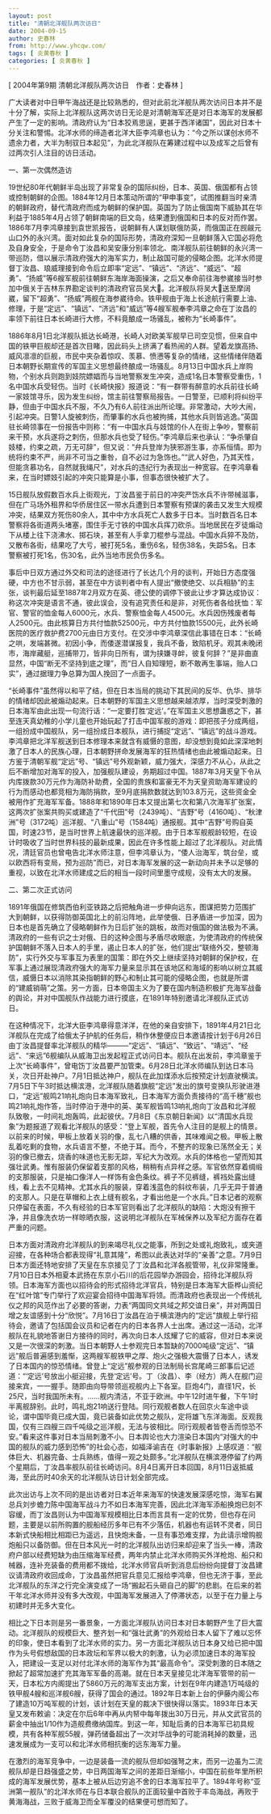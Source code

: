 ```yaml
---
layout: post
title: "清朝北洋舰队两次访日"
date: 2004-09-15
author: 史春林
from: http://www.yhcqw.com/
tags: [ 炎黄春秋 ]
categories: [ 炎黄春秋 ]
---
```



[ 2004年第9期 清朝北洋舰队两次访日　作者：史春林 ]


广大读者对中日甲午海战还是比较熟悉的，但对此前北洋舰队两次访问日本并不是十分了解，实际上北洋舰队这两次访日无论是对清朝海军还是对日本海军的发展都产生了一定的影响。清政府认为“日本狡焉思逞，更甚于西洋诸国”，因此对日本十分关注和警惕。北洋水师的缔造者北洋大臣李鸿章也认为：“今之所以谋创水师不遗余力者，大半为制驭日本起见”，为此北洋舰队在筹建过程中以及成军之后曾有过两次引人注目的访日活动。

一、第一次偶然造访


19世纪80年代朝鲜半岛出现了非常复杂的国际纠纷，日本、英国、俄国都有占领或控制朝鲜的企图。1884年12月日本策动所谓的“甲申事变”，试图推翻当时亲清的朝鲜政府，替代清政府而成为朝鲜的保护国。英国为了防止俄国南下威胁其在华利益于1885年4月占领了朝鲜南端的巨文岛，结果遭到俄国和日本的反对而作罢。1886年7月李鸿章接到袁世凯报告，说朝鲜有人谋划联俄防英，而俄国正在觊觎元山口外的永兴湾。面对如此复杂的国际形势，清政府深知一旦朝鲜落入它国必将危及自身安全，于是命令丁汝昌和吴安康分别率领北、南洋舰队前往朝鲜的永兴湾一带巡防，借以展示清政府强大的海军实力，制止敌国可能的侵略企图。北洋水师提督丁汝昌、琅威理接到命令后立即率“定远”、“镇远”、“济远”、“威远”、“超勇”、“扬威”等6艘军舰前往朝鲜东海岸海面操演，之后又奉命前往海参崴接当时参加中俄关于吉林东界勘定谈判的清政府官员吴大。北洋舰队将吴大送至摩阔崴，留下“超勇”、“扬威”两舰在海参崴待命。铁甲舰由于海上长途航行需要上油、修理，于是“定远”、“镇远”、“济远”和“威远”等4艘军舰奉李鸿章之命在丁汝昌的率领下前往日本长崎进行大修，不料竟酿成一场骚乱，被称为“长崎事件”。


1886年8月1日北洋舰队抵达长崎港，长崎人对欧美军舰早已司空见惯，但来自中国的铁甲巨舰却还是首次目睹，因此码头上挤满了看热闹的人群。望着龙旗高扬、威风凛凛的巨舰，市民中夹杂着惊叹、羡慕、愤懑等复杂的情绪，这些情绪伴随着日本朝野长期宣传的军国主义思想最终酿成一场骚乱。8月13日中国水兵上岸购物，个别水兵则跑到妓院嫖娼而与当地警察发生冲突，造成1名日本警察受重伤，1名中国水兵受轻伤。当时《长崎快报》报道说：“有一群带有醉意的水兵前往长崎一家妓馆寻乐，因为发生纠纷，馆主前往警察局报告。一日警至，已顺利将纠纷平静，但由于中国水兵不服，不久乃有6人前往派出所论理。非常激动，大吵大闹，引起冲突。日警1人旋被刺伤，而肇事的水兵也被拘捕，其他水兵则皆逃逸。”英国驻长崎领事在一份报告中则称：“有一中国水兵与妓馆的仆人在街上争吵，警察前来干预，水兵遂将之刺伤，但那水兵也受了轻伤。”李鸿章后来也承认：“争杀肇自妓楼，约束之疏，万无可辞”，但又说：“弁兵登岸为狭邪游生事，亦系恒情。即为统将约束不严，尚非不可当之重咎，自不必过为急饰也。”“武人好色，乃其天性，但能贪慕功名，自然就我绳尺”，对水兵的违纪行为表现出一种宽容。在李鸿章看来，在当时嫖妓引起的冲突只能算是小事，但事态很快被扩大了。


15日舰队放假数百水兵上街观光，丁汝昌鉴于前日的冲突严饬水兵不许带械滋事，但在广马场外租界和华侨居住区一带水兵遭到日本警察有预谋的袭击又发生大规模冲突，结果双方死伤80余人，其中中方水兵死亡人数多于日本。当时数百名日本警察将各街道两头堵塞，围住手无寸铁的中国水兵挥刀砍杀。当地居民在歹徒煽动下从楼上往下浇沸水、掷石块，甚至有人手拿刀棍参与混战。中国水兵猝不及防，又散布各街，结果吃了大亏，被打死5名，重伤6名，轻伤38名，失踪5名。日本警察被打死1名，伤30名，此外当地市民负伤多名。


事后中日双方通过外交和司法的途径进行了长达几个月的谈判，开始日方态度强硬，中方也不甘示弱，甚至在中方谈判者中有人提出“撤使绝交、以兵相胁”的主张，谈判最后延至1887年2月双方在英、德公使的调停下彼此让步才算达成协议：称这次冲突是语言不通，彼此误会，没有追究责任和是非，对死伤者各给抚恤：军官、警官的恤金每人6000元，水兵、警察恤金每人4500元。水兵因伤残废者每人2500元。由此核算日方共付恤款52500元，中方共付恤款15500元，此外长崎医院的医疗救护费2700元由日方支付。在交涉中李鸿章深信此事错在日本：“长崎之哄，发端甚微。初因小争，而倭遂潜谋报复，我兵不备，致陷机牙。观其未晚闭市，海岸藏艇，巡捕带刀，皆非向日所有，谓为挟嫌寻衅，彼复何辞？”是非曲直显然，中国“断无不坚持到底之理”，而“日人自知理短，断不敢再生事端，贻人口实”，通过据理力争总算为国人挽回了一点面子。


“长崎事件”虽然得以和平了结，但在日本当局的挑动下其民间的反华、仇华、排华的情绪却因此被煽动起来。日本朝野的军国主义思想越来越浓厚，当时深受刺激的日本海军由此出现一句流行话：“一定要打胜‘定远’。”在军国主义思想蛊惑之下，甚至连天真幼稚的小学儿童也开始玩起了打击中国军舰的游戏：即把孩子分成两组，一组扮成中国舰队，另一组扮成日本舰队，进行捕捉“定远”、“镇远”的战斗游戏。李鸿章把北洋军舰送到日本修理本来就含有威慑的意图，却没想到竟如此深深地刺激了日本人的民族心理，日本朝野拼命发展海军的狂热情绪也由此被煽动起来。日方鉴于清朝军舰“定远”号、“镇远”号外观新颖，威力强大，深感力不从心，从此之后不断增加对海军的投入，加强舰队建设，务期超过中国。1887年3月天皇下令从内库拨款30万元作为海防补助费，全国的贵族和富豪无不为天皇资助海军建设的行为而感动也都竞相为海防捐款，至9月底捐款数就达到103.8万元，这些资金全被用作扩充海军军备。1888年和1890年日本又提出第七次和第八次海军扩张案，这两次扩张案共购买或建造了“千代田”号（2439吨）、“吉野”号（4160吨）、“秋津洲”号（3172吨）巡洋舰、“八重山”号（1584吨）通报舰。其中“吉野”号购自英国，时速23节，是当时世界上航速最快的巡洋舰。由于日本军舰舰龄较短，在设计时吸收了当时世界科技的最新成果，因此在许多性能上超过了北洋舰队。对此情况，清廷官员也曾电告北洋水师注意，但李鸿章认为，“倭人治海军，筑台垒，或以欧西将有变局，预为巡防”而已，对日本海军发展的这一新动向并未予以足够的重视，以致在北洋水师建成之后的相当一段时间里墨守成规，没有太大的发展。

二、第二次正式访问


1891年俄国在修筑西伯利亚铁路之后把触角进一步伸向远东，图谋把势力范围扩大到朝鲜，以获得防御英国北上的前沿阵地，此举使俄、日矛盾进一步加深，因为日本也是首先确立了侵略朝鲜作为日后扩张的跳板，故而对俄国的做法极为不满。清政府的一些有识之士对俄、日的这种企图与矛盾尽收眼底，为使清政府的传统保护国朝鲜不落入日本人的手里，遏止日本人的扩张，他们提出“联络外交，整顿海防”，实行外交与军事互为表里的国策：即在外交上继续坚持对朝鲜的保护权，在军事上通过展现清政府强大的海军力量来显示其在该地区和海域的影响以树立其威信，威慑日本以消除其染指朝鲜的野心和制止其可能的侵略企图，也就是所谓的“建威销萌”之策。另一方面，日本帝国主义为了要在国内制造积极扩充海军战备的舆论，并对中国舰队作战能力进行摸底，在1891年特别邀请北洋舰队正式访日。


在这种情况下，北洋大臣李鸿章得意洋洋，在他的亲自安排下，1891年4月21日北洋舰队在完成了给俄太子护航的任务后，稍作休整便应日本邀请按计划于6月26日由丁汝昌提督率北洋舰队的精华———“定远”、“镇远”、“致远”、“靖远”、“经远”、“来远”6舰编队从威海卫出发起程正式访问日本。舰队在出发前，李鸿章鉴于上次“长崎事件”，曾电饬丁汝昌要严加管束。6月28日北洋水师编队到达日本马关，次日开赴神户。7月1日抵达神户，舰队在此加煤添水后按预定计划直驶横滨。7月5日下午3时抵达横滨港，北洋舰队随着旗舰“定远”发出的旗号变换队形驶进港口，“定远”舰鸣21响礼炮向日本海军致礼，日本海军方面负责接待的“高千穗”舰也鸣21响礼炮作答，当时停泊于港中的英、美军舰皆鸣13响礼炮向丁汝昌和北洋舰队致敬，一时间礼炮轰鸣，此起彼伏。7月8日《东京朝日新闻》以“清国水兵现象”为题报道了观看北洋舰队的感受：“登上军舰，首先令人注目的是舰上的情景。以前来的时候，甲板上放着关羽的像，乱七八糟的供香，其味难闻之极。甲板上散乱着吃剩的食物，水兵语言不整，不绝于耳。而今，不整齐的现象已荡然全无；关羽的像已撤去，烧香的味道也无影无踪，军纪大为改观。水兵的体格也一望而知其强壮武勇。惟有服装仍保留着支那的风格，稍稍有点异样之感。军官依然穿着绸缎的支那服装，只是袖口像洋人一样饰有金色条纹。裤子不见裤缝，裤裆处露出缝线，看上去不见精神。尤其水兵的服装，穿着浅蓝色的斜纹布装，几乎无异于普通的支那人。只是在草帽和上衣上缝有舰名，才看出他是一个水兵。”日本记者的观察只停留在表面，不久有经验的日本军官则看出了北洋舰队的缺陷：大炮没有擦干净，并且像洗衣坊一样晾晒衣服，这说明北洋舰队在军械保养以及军纪方面存在着严重的问题。


日本方面对清政府北洋舰队的到来竭尽礼仪之能事，所到之处或礼炮致礼，或夹道迎接，在各种场合都表现得“礼意其隆”，希图以此表达对华的“亲善”之意。7月9日日本方面还特地安排了天皇在东京接见了丁汝昌和北洋各舰管带，礼仪非常隆重。7月10日日本外相夏本武扬在东京小石川的后花园举办游园会，招待北洋舰队将领。日本海军方面也以招待会的形式招待北洋官兵，特别是日本海军大臣桦山资纪在“红叶馆”专门举行了欢迎宴会招待中国海军将领。而清政府也表现出一个传统礼仪之邦的风范作出了必要的答谢，力表“两国同文共域之邦交谊日亲”，并对两国日增之友谊感到十分“欣悦”。7月16日丁汝昌在泊于横滨港内的“定远”旗舰上举行招待会，邀请了包括国会议员和记者在内的日本各界人士出席。通过这一活动，北洋舰队在礼貌地答谢日方接待的同时，再次向日本人炫耀了它的威容，但对日本来说又是一次很深的刺激。当日本朝野人士参观完日本暂缺的7000吨级“定远”、“镇远”舰后普遍感到羞惭，这两艘军舰铁甲之厚、炮火之强极大震慑了日本人，诱发了日本国内的惊恐情绪。曾登上“定远”舰参观的日法制局长宫尾崎三郎事后记述道：“‘定远’号放出小艇迎接，先登‘定远’号。丁（汝昌）、李（经方）两人在舰门迎接来宾，一一握手。随即由向导带领巡视舰内上下各室。巨炮4门，直径1尺，长25尺，当时我国所未有。……舰内清洁，不亚于欧洲。中午12时进午餐，下午1时半离舰辞别。此时，鸣礼炮21响送行登陆。同行观舰者数人在回京火车途中谈论，谓中国毕竟已成大国，竟已装备如此优势之舰队，定将雄飞东洋海面。反观我国，仅有三四艘三四千吨级之巡洋舰，无法与彼相比。同行观舰者皆卷舌而惊恐不安。”看来这件事对日本当局刺激不小。日本舆论也大力渲染日本国内“对强大的中国的舰队的威力感到恐怖”的社会心态，如福泽谕吉在《时事新报》上感叹道：“舰体巨大、机器完备、士兵熟练，值得一观之处颇多。”北洋舰队在横滨港停留了约两个星期后，丁汝昌率舰队前往长崎访问。8月4日离开日本回国，8月11日返抵威海，至此历时40余天的北洋舰队访日计划全部完成。


此次出访与上次不同的是出访者对日本近年来海军的快速发展深感吃惊，海军右翼总兵刘步蟾力陈中国海军战斗力不如日本海军完善，因此北洋海军添船换炮已刻不容缓，而丁汝昌则认为中国海军规模相比日本而言具有一定的优势，但也存在问题，主要是以前所购置的舰船经历多年已有不少落伍，机器也有运转不灵者，同日本新式快船相比相距已为遥远，且快炮未备，一旦有事恐难支撑，为此请示增购舰炮船只以备防御。但在日本风光一时的北洋舰队出访归来却迎来了当头一棒，清政府户部以经费短缺为由压缩海军经费，两年内禁止北洋水师购买外洋枪炮、船只和械器，连补充装备的费用都不拨给，北洋水师官兵听到消息后纷纷向提督丁汝昌建议请清政府收回成命，丁汝昌虽然把官兵意见汇报给李鸿章，但也无济于事，至此北洋舰队的东洋之行完全演变成了一场“搬起石头砸自己的脚”的悲剧。在后来的若干年北洋水师并没有多大改观，中国海军发展进入了停滞状态，以至于在力量上与初建时并无多大变化。


相比之下日本则是另一番景象，一方面北洋舰队访问日本对日本朝野产生了巨大震动。北洋舰队的规模巨大、整齐划一和“强壮武勇”的外观给日本人留下了难以忘怀的印象，使日本看到了北洋水师的实力。另一方面北洋舰队访日本身又给已把中国作为头号假想敌国的日本政坛和军界以极大的刺激，认为必须加速日本的海军投入，把建设一支足以对付北洋水师的海军作为其“最高命令”。深受刺激的日本随之掀起了超常加速扩充其海军军备的高潮。就在日本天皇接见北洋海军管带的前一天，日本松方内阁提出了5860万元的海军支出方案，计划在9年内建造1万吨级的铁甲舰4艘和巡洋舰6艘，获得了国会的通过。1892年日本新上台的伊藤内阁公布了建造10万吨军舰的计划，该计划在天皇的裁决下很快得以落实。1893年日本天皇又发布敕谕：决定在尔后6年中再从内帑中每年拨出30万日元，并从文武官员的薪金中抽出1/10作为造舰费缴纳国库。到这一年，知耻后勇的日本海军已初具规模，共有各种军舰55艘，弹药储备超出了一次对华战争的可能消耗掉的数量，迅速发展成为一支可以和北洋水师相抗衡的远东海军力量。


在激烈的海军竞争中，一边是装备一流的舰队但却如强弩之末，而另一边虽为二流舰队却是日趋强盛之势，中日两国海军之间的差距日渐缩小，中国在前些年里所积成的海军发展优势，基本上被从后边穷追不舍的日本海军拉平了。1894年号称“亚洲第一舰队”的北洋水师在与日本联合舰队的正面较量中首败于丰岛海战，再败于黄海海战，三败于威海卫而全军覆没的结果便可想而知了。


